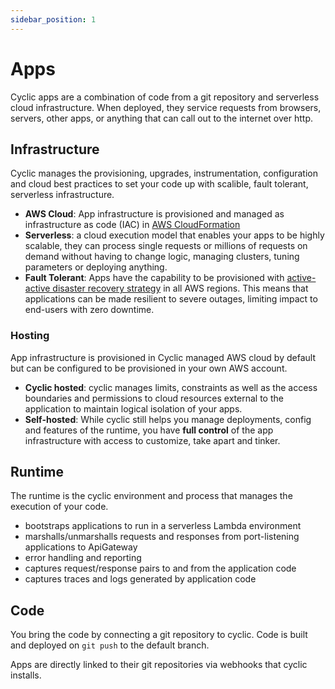 ```yaml
---
sidebar_position: 1
---
```


# Apps

Cyclic apps are a combination of code from a git repository and serverless cloud infrastructure. When deployed, they service requests from browsers, servers, other apps, or anything that can call out to the internet over http.

## Infrastructure

Cyclic manages the provisioning, upgrades, instrumentation, configuration and cloud best practices to set your code up with scalible, fault tolerant, serverless infrastructure.
- **AWS Cloud**: App infrastructure is provisioned and managed as infrastructure as code (IAC) in <a href="https://aws.amazon.com/cloudformation/" target="_blank">AWS CloudFormation</a>
- **Serverless**: a cloud execution model that enables your apps to be highly scalable, they can process single requests or millions of requests on demand without having to change logic, managing clusters, tuning parameters or deploying anything.
- **Fault Tolerant**: Apps have the capability to be provisioned with <a href="https://aws.amazon.com/blogs/architecture/disaster-recovery-dr-architecture-on-aws-part-iv-multi-site-active-active/" target="_blank">active-active disaster recovery strategy</a> in all AWS regions. This means that applications can be made resilient to severe outages, limiting impact to end-users with zero downtime.
### Hosting
App infrastructure is provisioned in Cyclic managed AWS cloud by default but can be configured to be provisioned in your own AWS account. 
- **Cyclic hosted**: cyclic manages limits, constraints as well as the access boundaries and permissions to cloud resources external to the application to maintain logical isolation of your apps. 
- **Self-hosted**: While cyclic still helps you manage deployments, config and features of the runtime, you have **full control** of the app infrastructure with access to customize, take apart and tinker. 

## Runtime
The runtime is the cyclic environment and process that manages the execution of your code.
- bootstraps applications to run in a serverless Lambda environment 
- marshalls/unmarshalls requests and responses from port-listening applications to ApiGateway  
- error handling and reporting
- captures request/response pairs to and from the application code
- captures traces and logs generated by application code

## Code
You bring the code by connecting a git repository to cyclic. Code is built and deployed on `git push` to the default branch. 


Apps are directly linked to their git repositories via webhooks that cyclic installs.
